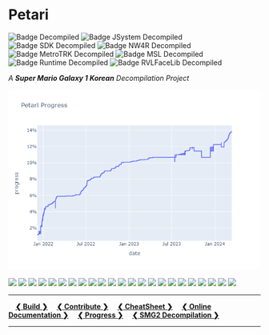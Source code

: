 
# Petari 
![Badge Decompiled] ![Badge JSystem Decompiled] ![Badge SDK Decompiled] ![Badge NW4R Decompiled] ![Badge MetroTRK Decompiled] ![Badge MSL Decompiled] ![Badge Runtime Decompiled] ![Badge RVLFaceLib Decompiled]

*A **Super Mario Galaxy 1 Korean** Decompilation Project*

<img src ="prog.png"/>

<img src ="https://img.shields.io/endpoint?url=https://raw.githubusercontent.com/shibbo/Petari/master/data/json/Animation.json&style=flat"/> <img src ="https://img.shields.io/endpoint?url=https://raw.githubusercontent.com/shibbo/Petari/master/data/json/AreaObj.json&style=flat"/> <img src ="https://img.shields.io/endpoint?url=https://raw.githubusercontent.com/shibbo/Petari/master/data/json/AudioLib.json&style=flat"/> <img src ="https://img.shields.io/endpoint?url=https://raw.githubusercontent.com/shibbo/Petari/master/data/json/Boss.json&style=flat"/> <img src ="https://img.shields.io/endpoint?url=https://raw.githubusercontent.com/shibbo/Petari/master/data/json/Camera.json&style=flat"/> 
<img src ="https://img.shields.io/endpoint?url=https://raw.githubusercontent.com/shibbo/Petari/master/data/json/Demo.json&style=flat"/> <img src ="https://img.shields.io/endpoint?url=https://raw.githubusercontent.com/shibbo/Petari/master/data/json/Effect.json&style=flat"/> <img src ="https://img.shields.io/endpoint?url=https://raw.githubusercontent.com/shibbo/Petari/master/data/json/Enemy.json&style=flat"/> <img src ="https://img.shields.io/endpoint?url=https://raw.githubusercontent.com/shibbo/Petari/master/data/json/GameAudio.json&style=flat"/> <img src ="https://img.shields.io/endpoint?url=https://raw.githubusercontent.com/shibbo/Petari/master/data/json/Gravity.json&style=flat"/> <img src ="https://img.shields.io/endpoint?url=https://raw.githubusercontent.com/shibbo/Petari/master/data/json/LiveActor.json&style=flat"/> <img src ="https://img.shields.io/endpoint?url=https://raw.githubusercontent.com/shibbo/Petari/master/data/json/Map.json&style=flat"/> <img src ="https://img.shields.io/endpoint?url=https://raw.githubusercontent.com/shibbo/Petari/master/data/json/MapObj.json&style=flat"/> <img src ="https://img.shields.io/endpoint?url=https://raw.githubusercontent.com/shibbo/Petari/master/data/json/NameObj.json&style=flat"/> 
<img src ="https://img.shields.io/endpoint?url=https://raw.githubusercontent.com/shibbo/Petari/master/data/json/NPC.json&style=flat"/> <img src ="https://img.shields.io/endpoint?url=https://raw.githubusercontent.com/shibbo/Petari/master/data/json/Player.json&style=flat"/> <img src ="https://img.shields.io/endpoint?url=https://raw.githubusercontent.com/shibbo/Petari/master/data/json/RhythmLib.json&style=flat"/> <img src ="https://img.shields.io/endpoint?url=https://raw.githubusercontent.com/shibbo/Petari/master/data/json/Ride.json&style=flat"/> <img src ="https://img.shields.io/endpoint?url=https://raw.githubusercontent.com/shibbo/Petari/master/data/json/Scene.json&style=flat"/> 
<img src ="https://img.shields.io/endpoint?url=https://raw.githubusercontent.com/shibbo/Petari/master/data/json/Screen.json&style=flat"/> <img src ="https://img.shields.io/endpoint?url=https://raw.githubusercontent.com/shibbo/Petari/master/data/json/Speaker.json&style=flat"/> <img src ="https://img.shields.io/endpoint?url=https://raw.githubusercontent.com/shibbo/Petari/master/data/json/System.json&style=flat"/> <img src ="https://img.shields.io/endpoint?url=https://raw.githubusercontent.com/shibbo/Petari/master/data/json/Util.json&style=flat"/>


---

 **[❮ Build ❯][Build]**
 **[❮ Contribute ❯][Contribute]**
 **[❮ CheatSheet ❯][CheatSheet]**
 **[❮ Online Documentation ❯][Docs]**
 **[❮ Progress ❯][Progress]**
 **[❮ SMG2 Decompilation ❯][SMG2]**

---



<!----------------------------------------------------------------------------->

[Contribute]: docs/CONTRIBUTING.md
[CheatSheet]: docs/CHEATSHEET.md
[Docs]: http://shibbo.net/smg/docs/Petari/doxygen/index.html
[Progress]: docs/PROGRESS.md
[Build]: docs/Build.md
[SMG2]: https://github.com/shibbo/Garigari

[Badge Decompiled]: https://img.shields.io/endpoint?url=https://raw.githubusercontent.com/shibbo/Petari/master/data/Game.json&style=flat
[Badge JSystem Decompiled]: https://img.shields.io/endpoint?url=https://raw.githubusercontent.com/shibbo/Petari/master/libs/JSystem/data/JSystem.json&style=flat
[Badge SDK Decompiled]: https://img.shields.io/endpoint?url=https://raw.githubusercontent.com/shibbo/Petari/master/libs/RVL_SDK/data/SDK.json&style=flat
[Badge NW4R Decompiled]: https://img.shields.io/endpoint?url=https://raw.githubusercontent.com/shibbo/Petari/master/libs/nw4r/data/NW4R.json&style=flat
[Badge MetroTRK Decompiled]: https://img.shields.io/endpoint?url=https://raw.githubusercontent.com/shibbo/Petari/master/libs/MetroTRK/data/MetroTRK.json&style=flat
[Badge MSL Decompiled]: https://img.shields.io/endpoint?url=https://raw.githubusercontent.com/shibbo/Petari/master/libs/MSL_C/data/MSL.json&style=flat
[Badge Runtime Decompiled]: https://img.shields.io/endpoint?url=https://raw.githubusercontent.com/shibbo/Petari/master/libs/Runtime/data/Runtime.json&style=flat
[Badge RVLFaceLib Decompiled]: https://img.shields.io/endpoint?url=https://raw.githubusercontent.com/shibbo/Petari/master/libs/RVLFaceLib/data/RVLFaceLib.json&style=flat